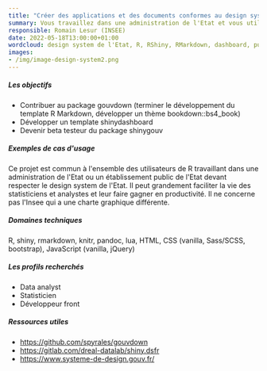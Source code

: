 ```yaml
---
title: "Créer des applications et des documents conformes au design system de l'Etat avec R : gouvdown et shinygouv"
summary: Vous travaillez dans une administration de l'Etat et vous utilisez R pour faire des applications Shiny ou des rapports R Markdown ? Problème, vos documents doivent respecter le design system de l'Etat. Plutôt que d'implémenter le design system dans votre coin, venez contribuer aux projets gouvdown et shinygouv, pour permettre aux utilisateurs de R de créer des applications et des documents conformes !
responsible: Romain Lesur (INSEE)
date: 2022-05-18T13:00:00+01:00
wordcloud: design system de l'Etat, R, RShiny, RMarkdown, dashboard, publications 
images:
- /img/image-design-system2.png
---
```

 



##### Les objectifs
 
* Contribuer au package gouvdown (terminer le développement du template R Markdown, développer un thème bookdown::bs4_book)
* Développer un template shinydashboard
* Devenir beta testeur du package shinygouv
 
##### Exemples de cas d'usage
Ce projet est commun à l'ensemble des utilisateurs de R travaillant dans une administration de l'Etat ou un établissement public de l'Etat devant respecter le design system de l'Etat.
Il peut grandement faciliter la vie des statisticiens et analystes et leur faire gagner en productivité.
Il ne concerne pas l'Insee qui a une charte graphique différente.
 
##### Domaines techniques
R, shiny, rmarkdown, knitr, pandoc, lua, HTML, CSS (vanilla, Sass/SCSS, bootstrap), JavaScript (vanilla, jQuery)
 
##### Les profils recherchés
* Data analyst
* Statisticien
* Développeur front
 
##### Ressources utiles
* https://github.com/spyrales/gouvdown
* https://gitlab.com/dreal-datalab/shiny.dsfr
* https://www.systeme-de-design.gouv.fr/